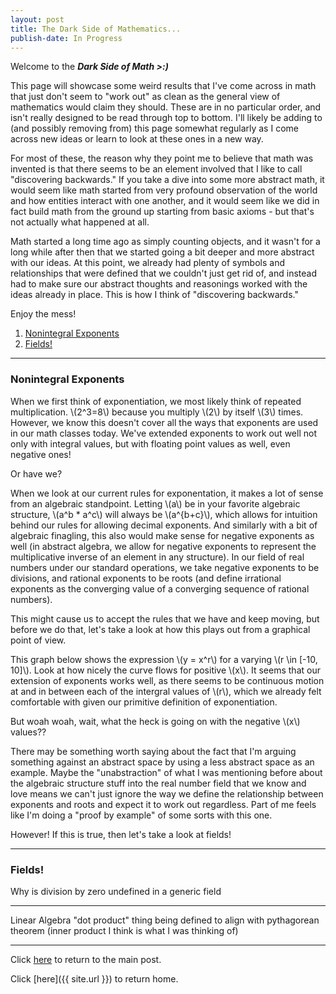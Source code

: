 ```yaml
---
layout: post
title: The Dark Side of Mathematics...
publish-date: In Progress
---
```


Welcome to the ***Dark Side of Math >:)***

This page will showcase some weird results that I've come across in math that just don't seem to "work out" as clean as the general view of mathematics would claim they should. These are in no particular order, and isn't really designed to be read through top to bottom. I'll likely be adding to (and possibly removing from) this page somewhat regularly as I come across new ideas or learn to look at these ones in a new way.

For most of these, the reason why they point me to believe that math was invented is that there seems to be an element involved that I like to call "discovering backwards." If you take a dive into some more abstract math, it would seem like math started from very profound observation of the world and how entities interact with one another, and it would seem like we did in fact build math from the ground up starting from basic axioms - but that's not actually what happened at all.

Math started a long time ago as simply counting objects, and it wasn't for a long while after then that we started going a bit deeper and more abstract with our ideas. At this point, we already had plenty of symbols and relationships that were defined that we couldn't just get rid of, and instead had to make sure our abstract thoughts and reasonings worked with the ideas already in place. This is how I think of "discovering backwards."

Enjoy the mess!

1. [Nonintegral Exponents](#nonintegral-exponents)
2. [Fields!](#fields!)

-----

### Nonintegral Exponents

When we first think of exponentiation, we most likely think of repeated multiplication. \\(2^3=8\\) because you multiply \\(2\\) by itself \\(3\\) times. However, we know this doesn't cover all the ways that exponents are used in our math classes today. We've extended exponents to work out well not only with integral values, but with floating point values as well, even negative ones!

Or have we?

When we look at our current rules for exponentation, it makes a lot of sense from an algebraic standpoint. Letting \\(a\\) be in your favorite algebraic structure, \\(a^b * a^c\\) will always be \\(a^{b+c}\\), which allows for intuition behind our rules for allowing decimal exponents. And similarly with a bit of algebraic finagling, this also would make sense for negative exponents as well (in abstract algebra, we allow for negative exponents to represent the multiplicative inverse of an element in any structure). In our field of real numbers under our standard operations, we take negative exponents to be divisions, and rational exponents to be roots (and define irrational exponents as the converging value of a converging sequence of rational numbers).

This might cause us to accept the rules that we have and keep moving, but before we do that, let's take a look at how this plays out from a graphical point of view.

This graph below shows the expression \\(y = x^r\\) for a varying \\(r \in \[-10, 10\]\\). Look at how nicely the curve flows for positive \\(x\\). It seems that our extension of exponents works well, as there seems to be continuous motion at and in between each of the intergral values of \\(r\\), which we already felt comfortable with given our primitive definition of exponentiation.

But woah woah, wait, what the heck is going on with the negative \\(x\\) values??

There may be something worth saying about the fact that I'm arguing something against an abstract space by using a less abstract space as an example. Maybe the "unabstraction" of what I was mentioning before about the algebraic structure stuff into the real number field that we know and love means we can't just ignore the way we define the relationship between exponents and roots and expect it to work out regardless. Part of me feels like I'm doing a "proof by example" of some sorts with this one.

However! If this is true, then let's take a look at fields!

-----

### Fields!

Why is division by zero undefined in a generic field

-----

Linear Algebra "dot product" thing being defined to align with pythagorean theorem (inner product I think is what I was thinking of)

-----

Click [here](MathOrigins#extra-content) to return to the main post.

Click [here]({{ site.url }}) to return home.